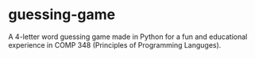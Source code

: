 # guessing-game
A 4-letter word guessing game made in Python for a fun and educational experience in COMP 348 (Principles of Programming Languges).
